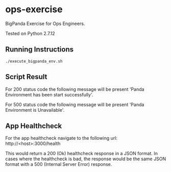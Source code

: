 # ops-exercise
BigPanda Exercise for Ops Engineers.

Tested on Python 2.7.12

## Running Instructions

```
./execute_bigpanda_env.sh
```


## Script Result
For 200 status code the following message will be present  'Panda Environment has been start successfully'.

For 500 status code the following message will be present 'Panda Environment is Unavailable'.



## App Healthcheck

For the app healthcheck navigate to the following url: http://\<host\>:3000/health

This would return a 200 (Ok) healthcheck response in a JSON format. In cases where the healthcheck is bad, the response would be the same JSON format with a 500 (Internal Server Error) response.
